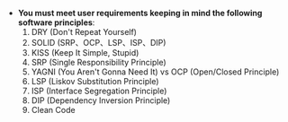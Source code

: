 - **You must meet user requirements keeping in mind the following software principles**:
  1. DRY (Don't Repeat Yourself)
  2. SOLID (SRP、OCP、LSP、ISP、DIP)
  3. KISS (Keep It Simple, Stupid)
  4. SRP (Single Responsibility Principle)
  5. YAGNI (You Aren't Gonna Need It) vs OCP (Open/Closed Principle)
  6. LSP (Liskov Substitution Principle)
  7. ISP (Interface Segregation Principle)
  8. DIP (Dependency Inversion Principle)
  9. Clean Code

